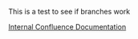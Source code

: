 This is a test to see if branches work

[Internal Confluence Documentation](https://nhsd-confluence.digital.nhs.uk/display/IOPS/Demographics)

